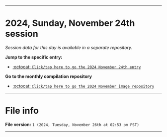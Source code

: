 
***

# 2024, Sunday, November 24th session

_Session data for this day is available in a separate repository._

**Jump to the specific entry:**

- [:octocat: `Click/tap here to go the 2024 November 24th entry`](https://github.com/seanpm2001/SeansLifeArchive_Images_ModernSmurfsVillage_Y2024_V11/tree/SeansLifeArchive_ModernSmurfsVillage_Y2024_V11_Main-dev/2024/11_November/24/)

**Go to the monthly compilation repository**

- [:octocat: `Click/tap here to go the 2024 November image repository`](https://github.com/seanpm2001/SeansLifeArchive_Images_ModernSmurfsVillage_Y2024_V11/)

***

# File info

**File version:** `1 (2024, Tuesday, November 26th at 02:53 pm PST)`

***
